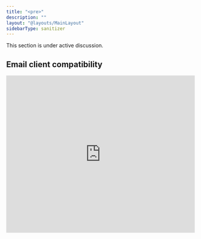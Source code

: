 ```yaml
---
title: "<pre>"
description: ""
layout: "@layouts/MainLayout"
sidebarType: sanitizer
---
```


This section is under active discussion.

## Email client compatibility

<iframe title="Can I email… &lt;pre&gt; element" src="https://embed.caniemail.com/html-pre/" width="640" height="420" style="width:100%; max-width:40rem; height:26.25rem; border:none;" loading="lazy"></iframe>